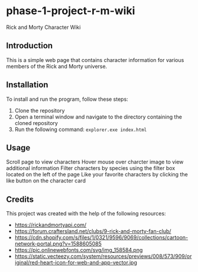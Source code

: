 # phase-1-project-r-m-wiki
Rick and Morty Character Wiki

## Introduction
This is a simple web page that contains character information for various members of the Rick and Morty universe.

## Installation
To install and run the program, follow these steps:
1. Clone the repository
2. Open a terminal window and navigate to the directory containing the cloned repository
3. Run the following command: `explorer.exe index.html`

## Usage
Scroll page to view characters
Hover mouse over charcter image to view additional information
Filter characters by species using the filter box located on the left of the page
Like your favorite characters by clicking the like button on the character card 

## Credits
This project was created with the help of the following resources:
-  https://rickandmortyapi.com/
-  https://forum.craftersland.net/clubs/9-rick-and-morty-fan-club/
-  https://cdn.shopify.com/s/files/1/0321/9596/9069/collections/cartoon-network-portal.png?v=1588605085
-  https://pic.onlinewebfonts.com/svg/img_158584.png
-  https://static.vecteezy.com/system/resources/previews/008/573/909/original/red-heart-icon-for-web-and-app-vector.jpg
